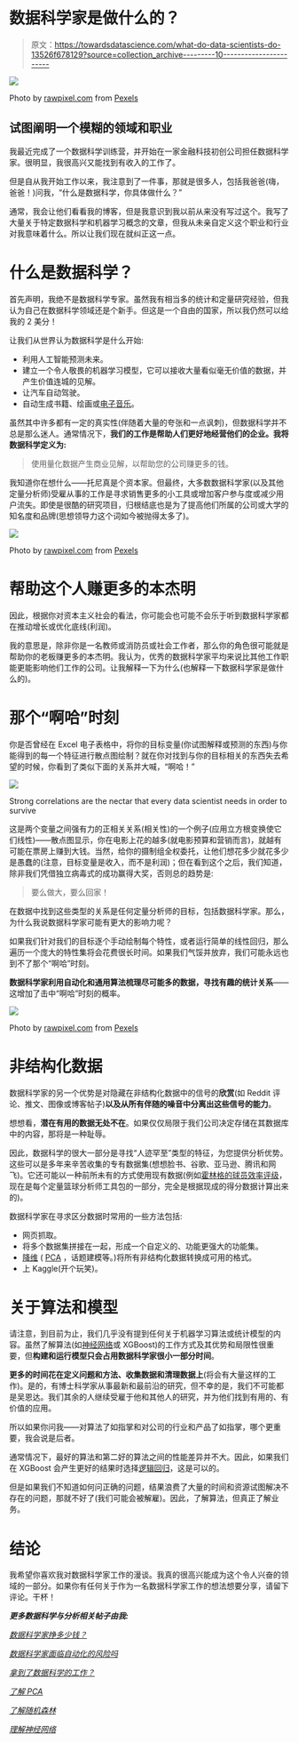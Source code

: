 # 数据科学家是做什么的？

> 原文：<https://towardsdatascience.com/what-do-data-scientists-do-13526f678129?source=collection_archive---------10----------------------->

![](img/c4e6ff8f8502308101f91a2226481bbc.png)

Photo by [rawpixel.com](https://www.pexels.com/@rawpixel?utm_content=attributionCopyText&utm_medium=referral&utm_source=pexels) from [Pexels](https://www.pexels.com/photo/person-using-phone-1927509/?utm_content=attributionCopyText&utm_medium=referral&utm_source=pexels)

## 试图阐明一个模糊的领域和职业

我最近完成了一个数据科学训练营，并开始在一家金融科技初创公司担任数据科学家。很明显，我很高兴又能找到有收入的工作了。

但是自从我开始工作以来，我注意到了一件事，那就是很多人，包括我爸爸(嗨，爸爸！)问我，“什么是数据科学，你具体做什么？”

通常，我会让他们看看我的博客，但是我意识到我以前从来没有写过这个。我写了大量关于特定数据科学和机器学习概念的文章，但我从未亲自定义这个职业和行业对我意味着什么。所以让我们现在就纠正这一点。

# 什么是数据科学？

首先声明，我绝不是数据科学专家。虽然我有相当多的统计和定量研究经验，但我认为自己在数据科学领域还是个新手。但这是一个自由的国家，所以我仍然可以给我的 2 美分！

让我们从世界认为数据科学是什么开始:

*   利用人工智能预测未来。
*   建立一个令人敬畏的机器学习模型，它可以接收大量看似毫无价值的数据，并产生价值连城的见解。
*   让汽车自动驾驶。
*   自动生成书籍、绘画或[电子音乐](https://medium.com/@leesurkis/how-to-generate-techno-music-using-deep-learning-17c06910e1b3)。

虽然其中许多都有一定的真实性(伴随着大量的夸张和一点讽刺)，但数据科学并不总是那么迷人。通常情况下，**我们的工作是帮助人们更好地经营他们的企业。我将数据科学定义为:**

> 使用量化数据产生商业见解，以帮助您的公司赚更多的钱。

我知道你在想什么——托尼真是个资本家。但最终，大多数数据科学家(以及其他定量分析师)受雇从事的工作是寻求销售更多的小工具或增加客户参与度或减少用户流失。即使是很酷的研究项目，归根结底也是为了提高他们所属的公司或大学的知名度和品牌(思想领导力这个词如今被抛得太多了)。

![](img/79db062bd2a5a2c3c10780b249c70322.png)

Photo by [rawpixel.com](https://www.pexels.com/@rawpixel?utm_content=attributionCopyText&utm_medium=referral&utm_source=pexels) from [Pexels](https://www.pexels.com/photo/person-using-phone-1927509/?utm_content=attributionCopyText&utm_medium=referral&utm_source=pexels)

# 帮助这个人赚更多的本杰明

因此，根据你对资本主义社会的看法，你可能会也可能不会乐于听到数据科学家都在推动增长或优化底线(利润)。

我的意思是，除非你是一名教师或消防员或社会工作者，那么你的角色很可能就是帮助你的老板赚更多的本杰明。我认为，优秀的数据科学家平均来说比其他工作职能更能影响他们工作的公司。让我解释一下为什么(也解释一下数据科学家是做什么的)。

# 那个“啊哈”时刻

你是否曾经在 Excel 电子表格中，将你的目标变量(你试图解释或预测的东西)与你能得到的每一个特征进行散点图绘制？就在你对找到与你的目标相关的东西失去希望的时候，你看到了类似下面的关系并大喊，“啊哈！”

![](img/40b819d6e78b68fffa99c016a553b9ba.png)

Strong correlations are the nectar that every data scientist needs in order to survive

这是两个变量之间强有力的正相关关系(相关性)的一个例子(应用立方根变换使它们线性)——散点图显示，你在电影上花的越多(就电影预算和营销而言)，就越有可能在票房上赚到大钱。当然，给你的摄制组全权委托，让他们想花多少就花多少是愚蠢的(注意，目标变量是收入，而不是利润)；但在看到这个之后，我们知道，除非我们凭借独立病毒式的成功赢得大奖，否则总的趋势是:

> 要么做大，要么回家！

在数据中找到这些类型的关系是任何定量分析师的目标，包括数据科学家。那么，为什么我说数据科学家可能有更大的影响力呢？

如果我们针对我们的目标逐个手动绘制每个特性，或者运行简单的线性回归，那么遍历一个庞大的特性集将会花费很长时间。如果我们气馁并放弃，我们可能永远也到不了那个“啊哈”时刻。

**数据科学家利用自动化和通用算法梳理尽可能多的数据，寻找有趣的统计关系**——这增加了击中“啊哈”时刻的概率。

![](img/28109d4dca07768b2f5d1b377c90fc68.png)

Photo by [rawpixel.com](https://www.pexels.com/@rawpixel?utm_content=attributionCopyText&utm_medium=referral&utm_source=pexels) from [Pexels](https://www.pexels.com/photo/person-using-phone-1927509/?utm_content=attributionCopyText&utm_medium=referral&utm_source=pexels)

# 非结构化数据

数据科学家的另一个优势是对隐藏在非结构化数据中的信号的**欣赏**(如 Reddit 评论、推文、图像或博客帖子)**以及从所有伴随的噪音中分离出这些信号的能力**。

想想看，**潜在有用的数据无处不在**。如果仅仅局限于我们公司决定存储在其数据库中的内容，那将是一种耻辱。

因此，数据科学的很大一部分是寻找“人迹罕至”类型的特征，为您提供分析优势。这些可以是多年来辛苦收集的专有数据集(想想脸书、谷歌、亚马逊、腾讯和网飞)。它还可能以一种前所未有的方式使用现有数据(例如[霍林格的球员效率评级](https://en.wikipedia.org/wiki/Player_efficiency_rating)，现在是每个定量篮球分析师工具包的一部分，完全是根据现成的得分数据计算出来的)。

数据科学家在寻求区分数据时常用的一些方法包括:

*   网页抓取。
*   将多个数据集拼接在一起，形成一个自定义的、功能更强大的功能集。
*   [降维](/the-curse-of-dimensionality-50dc6e49aa1e) ( [PCA](/understanding-pca-fae3e243731d) ，话题建模等。)将所有非结构化数据转换成可用的格式。
*   上 Kaggle(开个玩笑)。

# 关于算法和模型

请注意，到目前为止，我们几乎没有提到任何关于机器学习算法或统计模型的内容。虽然了解算法(如[神经网络](/understanding-neural-networks-19020b758230)或 XGBoost)的工作方式及其优势和局限性很重要，但**构建和运行模型只会占用数据科学家很小一部分时间**。

**更多的时间花在定义问题和方法、收集数据和清理数据上**(将会有大量这样的工作)。是的，有博士科学家从事最新和最前沿的研究，但不幸的是，我们不可能都是吴恩达。我们其余的人继续受雇于他和其他人的研究，并为他们找到有用的、有价值的应用。

所以如果你问我——对算法了如指掌和对公司的行业和产品了如指掌，哪个更重要，我会说是后者。

通常情况下，最好的算法和第二好的算法之间的性能差异并不大。因此，如果我们在 XGBoost 会产生更好的结果时选择[逻辑回归](/understanding-logistic-regression-using-a-simple-example-163de52ea900)，这是可以的。

但是如果我们不知道如何问正确的问题，结果浪费了大量的时间和资源试图解决不存在的问题，那就不好了(我们可能会被解雇)。因此，了解算法，但真正了解业务。

# 结论

我希望你喜欢我对数据科学家工作的漫谈。我真的很高兴能成为这个令人兴奋的领域的一部分。如果你有任何关于作为一名数据科学家工作的想法想要分享，请留下评论。干杯！

***更多数据科学与分析相关帖子由我:***

[*数据科学家挣多少钱？*](/how-much-do-data-scientists-make-cbd7ec2b458)

[*数据科学家面临自动化的风险吗*](/is-the-data-science-profession-at-risk-of-automation-ae162b5f052f)

[*拿到了数据科学的工作？*](/got-data-science-jobs-552e39d48da2)

[*了解 PCA*](/understanding-pca-fae3e243731d?source=post_page---------------------------)

[*了解随机森林*](/understanding-random-forest-58381e0602d2?source=post_page---------------------------)

[*理解神经网络*](/understanding-neural-networks-19020b758230?source=post_page---------------------------)